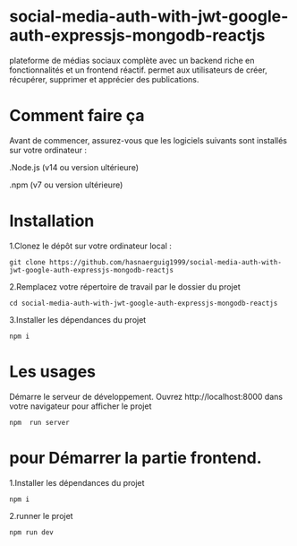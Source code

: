 # social-media-auth-with-jwt-google-auth-expressjs-mongodb-reactjs
plateforme de médias sociaux complète avec un backend riche en fonctionnalités et un frontend réactif. permet aux utilisateurs de créer, récupérer, supprimer et apprécier des publications.

# Comment faire ça
Avant de commencer, assurez-vous que les logiciels suivants sont installés sur votre ordinateur :

.Node.js (v14 ou version ultérieure)

.npm (v7 ou version ultérieure)

# Installation
1.Clonez le dépôt sur votre ordinateur local :
```
git clone https://github.com/hasnaerguig1999/social-media-auth-with-jwt-google-auth-expressjs-mongodb-reactjs

```
2.Remplacez votre répertoire de travail par le dossier du projet
```
cd social-media-auth-with-jwt-google-auth-expressjs-mongodb-reactjs

```

3.Installer les dépendances du projet

```
npm i
```
# Les usages
Démarre le serveur de développement. Ouvrez http://localhost:8000 dans votre navigateur pour afficher le projet
```
npm  run server 
```
# pour  Démarrer la partie frontend. 
1.Installer les dépendances du projet

```
npm i
```
2.runner le projet
```
npm run dev
```


